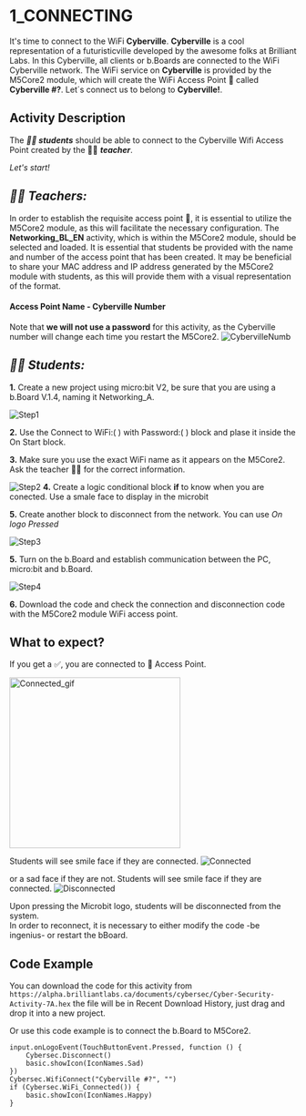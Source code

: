 # 1_CONNECTING

  It's time to connect to the WiFi __Cyberville__. __Cyberville__ is a cool representation of a futuristicville developed by the awesome folks at Brilliant Labs. In this Cyberville, all clients or b.Boards are connected to the WiFi Cyberville network. The WiFi service on __Cyberville__ is provided by the M5Core2 module, which will create the WiFi Access Point 📳 called __Cyberville #?__. Let´s connect us to belong to __Cyberville!__.  
## Activity Description
The __*🧑‍🎓 students*__ should be able to connect to the Cyberville Wifi Access Point created by the 🧑‍🏫 __*teacher*__.

*Let's start!*

## __*🧑‍🏫 Teachers:*__
In order to establish the requisite access point 📳, it is essential to utilize the M5Core2 module, as this will facilitate the necessary configuration. The __Networking_BL_EN__ activity, which is within the M5Core2 module, should be selected and loaded. 
It is essential that students be provided with the name and number of the access point that has been created.
It may be beneficial to share your MAC address and IP address generated by the M5Core2 module with students, as this will provide them with a visual representation of the format. 
####  Access Point Name - Cyberville Number
Note that __we will not use a password__ for this activity, as the Cyberville number will change each time you restart the M5Core2.
![CybervilleNumb](https://github.com/Brilliant-Labs/code.bl/blob/code_alpha/packaged/docs/static/mb/projects/bboard-tutorials-cyberville/Networking/1_Connecting/CybervilleNumb.png?raw=true "Cyberville Number for Access Point")

## __*🧑‍🎓 Students:*__
__1.__ Create a new project using micro:bit V2, be sure that you are using a b.Board V.1.4, naming it Networking_A.

![Step1](https://github.com/Brilliant-Labs/code.bl/blob/code_alpha/packaged/docs/static/mb/projects/bboard-tutorials-cyberville/Networking/1_Connecting/Step1.png?raw=true "Step1")  

__2.__ Use the Connect to WiFi:( ) with Password:( ) block and plase it inside the On Start block.

__3.__ Make sure you use the exact WiFi name as it appears on the M5Core2. Ask the teacher 🧑‍🏫 for the correct information.

![Step2](https://github.com/Brilliant-Labs/code.bl/blob/code_alpha/packaged/docs/static/mb/projects/bboard-tutorials-cyberville/Networking/1_Connecting/Step2.png?raw=true "Step2")
__4.__ Create a logic conditional block __if__ to know when you are conected. Use a smale face to display in the microbit

__5.__ Create another block to disconnect from the network. You can use *On logo Pressed*

![Step3](https://github.com/Brilliant-Labs/code.bl/blob/code_alpha/packaged/docs/static/mb/projects/bboard-tutorials-cyberville/Networking/1_Connecting/Step3.png?raw=true "Step3")

__5.__ Turn on the b.Board and establish communication between the PC, micro:bit and b.Board.

![Step4](https://github.com/Brilliant-Labs/code.bl/blob/code_alpha/packaged/docs/static/mb/projects/bboard-tutorials-cyberville/Networking/1_Connecting/Step4.png?raw=true "Step4")
  
__6.__ Download the code and check the connection and disconnection code with the M5Core2 module WiFi access point.

## __What to expect?__
If you get a ✅, you are connected to 📳 Access Point.  

<img src="https://github.com/Brilliant-Labs/code.bl/blob/code_alpha/packaged/docs/static/mb/projects/bboard-tutorials-cyberville/Networking/1_Connecting/Connected_gif.gif?raw=true" alt="Connected_gif" title="If you get a ✅, you are connected to Access Point" width="300" />

Students will see smile face if they are connected.
![Connected](https://github.com/Brilliant-Labs/code.bl/blob/code_alpha/packaged/docs/static/mb/projects/bboard-tutorials-cyberville/Networking/1_Connecting/Connected.png?raw=true "Connected")

or a sad face if they are not.
Students will see smile face if they are connected.
![Disconnected](https://github.com/Brilliant-Labs/code.bl/blob/code_alpha/packaged/docs/static/mb/projects/bboard-tutorials-cyberville/Networking/1_Connecting/Disconnected.png?raw=true "Disconnected")

Upon pressing the Microbit logo, students will be disconnected from the system.   
In order to reconnect, it is necessary to either modify the code -be ingenius- or restart the bBoard.

## Code Example

You can download the code for this activity from `https://alpha.brilliantlabs.ca/documents/cybersec/Cyber-Security-Activity-7A.hex` the file will be in Recent Download History, just drag and drop it into a new project.  

Or use this code example is to connect the b.Board to M5Core2.

```blocks
input.onLogoEvent(TouchButtonEvent.Pressed, function () {
    Cybersec.Disconnect()
    basic.showIcon(IconNames.Sad)
})
Cybersec.WifiConnect("Cyberville #?", "")
if (Cybersec.WiFi_Connected()) {
    basic.showIcon(IconNames.Happy)
}
```